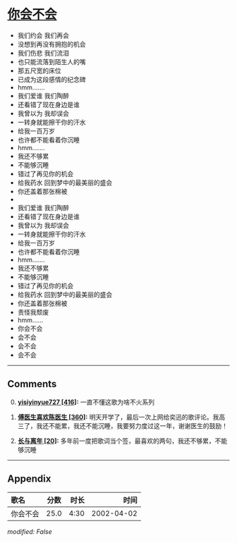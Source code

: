 # [你会不会](https://music.163.com/song?id=67057)

* 我们约会 我们再会
* 没想到再没有拥抱的机会
* 我们伤悲 我们流泪
* 也只能流落到陌生人的嘴
* 那五尺宽的床位
* 已成为这段感情的纪念碑
* hmm.......
* 我们爱谁 我们陶醉
* 还看错了现在身边是谁
* 我曾以为 我却误会
* 一转身就能擦干你的汗水
* 给我一百万岁
* 也许都不能看着你沉睡
* hmm.......
* 我还不够累
* 不能够沉睡
* 错过了再见你的机会
* 给我药水 回到梦中的最美丽的盛会
* 你还盖着那张棉被
* 
* 我们爱谁 我们陶醉
* 还看错了现在身边是谁
* 我曾以为 我却误会
* 一转身就能擦干你的汗水
* 给我一百万岁
* 也许都不能看着你沉睡
* hmm.......
* 我还不够累
* 不能够沉睡
* 错过了再见你的机会
* 给我药水 回到梦中的最美丽的盛会
* 你还盖着那张棉被
* 责怪我颓废
* hmm......
* 你会不会
* 会不会
* 会不会
* 会不会


---

## Comments
0. **[yisiyinyue727 \[416\]](https://music.163.com/#/user/home?id=76114100):** 一直不懂这歌为啥不火系列

1. **[傅医生喜欢陈医生 \[360\]](https://music.163.com/#/user/home?id=66875654):** 明天开学了，最后一次上网给奕迅的歌评论。我高三了，我还不能累，我还不能沉睡，我要努力度过这一年，谢谢医生的鼓励！

2. **[长与离年 \[20\]](https://music.163.com/#/user/home?id=83582836):** 多年前一度把歌词当个签，最喜欢的两句，我还不够累，不能够沉睡



---

## Appendix

|歌名|分数|时长|时间|
|:---|:---:|---:|---:|
|你会不会|25.0|4:30|2002-04-02

*modified: False*